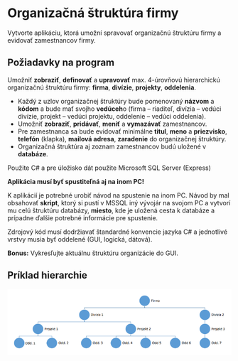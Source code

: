 # Organizačná štruktúra firmy

Vytvorte aplikáciu, ktorá umožní spravovať organizačnú štruktúru firmy a evidovať
zamestnancov firmy.

## Požiadavky na program

Umožniť **zobraziť**, **definovať** a **upravovať** max. 4-úrovňovú hierarchickú organizačnú štruktúru firmy: **firma**,
**divízie**, **projekty**, **oddelenia**.

- Každý z uzlov organizačnej štruktúry bude pomenovaný **názvom** a **kódom** a bude mať svojho **vedúceh**o (firma – riaditeľ,
divízia – vedúci divízie, projekt – vedúci projektu, oddelenie – vedúci oddelenia).
- Umožniť **zobraziť**, **pridávať**, **meniť** a **vymazávať** zamestnancov.
- Pre zamestnanca sa bude evidovať minimálne **titul**, **meno** a **priezvisko**, **telefón** (klapka), **mailová adresa**,
**zaradenie** do organizačnej štruktúry.
- Organizačná štruktúra aj zoznam zamestnancov budú uložené v **databáze**.

Použite C# a pre úložisko dát použite Microsoft SQL Server (Express)

**Aplikácia musí byť spustiteľná aj na inom PC!**

K aplikácií je potrebné urobiť návod na spustenie na inom PC. Návod by mal obsahovať **skript**, ktorý si pustí v MSSQL
iný vývojár na svojom PC a vytvorí mu celú štruktúru databázy, **miesto**, kde je uložená cesta k databáze a prípadne
ďalšie potrebné informácie pre spustenie.

Zdrojový kód musí dodržiavať štandardné konvencie jazyka C# a jednotlivé vrstvy musia byť oddelené (GUI, logická, dátová).

**Bonus:** Vykresľujte aktuálnu štruktúru organizácie do GUI.

## Príklad hierarchie

![Príklad hierarchie](example.png)
